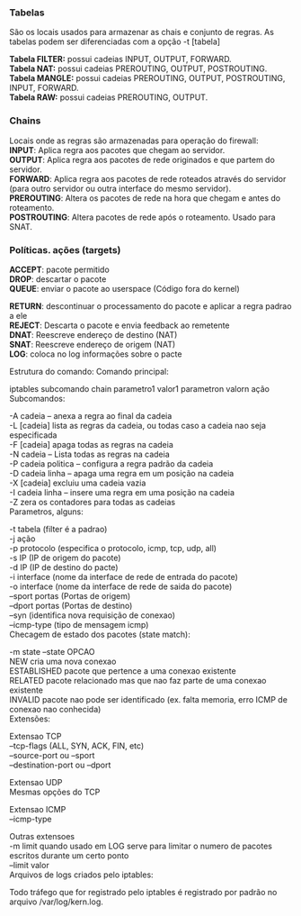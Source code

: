 ### Tabelas
São os locais usados para armazenar as chais e conjunto de regras. As tabelas podem ser diferenciadas com a opção -t [tabela]

**Tabela FILTER:** possui cadeias INPUT, OUTPUT, FORWARD.<br>
**Tabela NAT:** possui cadeias PREROUTING, OUTPUT, POSTROUTING.<br>
**Tabela MANGLE:** possui cadeias PREROUTING, OUTPUT, POSTROUTING, INPUT, FORWARD.<br>
**Tabela RAW:** possui cadeias PREROUTING, OUTPUT.<br>

### Chains
Locais onde as regras são armazenadas para operação do firewall:<br>
**INPUT**: Aplica regra aos pacotes que chegam ao servidor.<br>
**OUTPUT**: Aplica regra aos pacotes de rede originados e que partem do servidor.<br>
**FORWARD**: Aplica regra aos pacotes de rede roteados através do servidor (para outro servidor ou outra interface do mesmo servidor).<br>
**PREROUTING**: Altera os pacotes de rede na hora que chegam e antes do roteamento.<br>
**POSTROUTING**: Altera pacotes de rede após o roteamento. Usado para SNAT.<br>

### Políticas. ações (targets)<br>
**ACCEPT**: pacote permitido<br>
**DROP**: descartar o pacote<br>
**QUEUE**: enviar o pacote ao userspace (Código fora do kernel)<br>

**RETURN**: descontinuar o processamento do pacote e aplicar a regra padrao a ele<br>
**REJECT**: Descarta o pacote e envia feedback ao remetente<br>
**DNAT**: Reescreve endereço de destino (NAT)<br>
**SNAT**: Reescreve endereço de origem (NAT)<br>
**LOG**: coloca no log informações sobre o pacte<br>

Estrutura do comando:
Comando principal:

iptables subcomando chain parametro1 valor1 parametron valorn ação
Subcomandos:

-A cadeia – anexa a regra ao final da cadeia<br>
-L [cadeia] lista as regras da cadeia, ou todas caso a cadeia nao seja especificada<br>
-F [cadeia] apaga todas as regras na cadeia<br>
-N cadeia – Lista todas as regras na cadeia<br>
-P cadeia politica – configura a regra padrão da cadeia<br>
-D cadeia linha – apaga uma regra em um posição na cadeia<br>
-X [cadeia] excluiu uma cadeia vazia<br>
-I cadeia linha – insere uma regra em uma posição na cadeia<br>
-Z zera os contadores para todas as cadeias<br>
Parametros, alguns:

-t tabela (filter é a padrao)<br>
-j ação<br>
-p protocolo (especifica o protocolo, icmp, tcp, udp, all)<br>
-s IP (IP de origem do pacote)<br>
-d IP (IP de destino do pacte)<br>
-i interface (nome da interface de rede de entrada do pacote)<br>
-o interface (nome da interface de rede de saida do pacote)<br>
–sport portas (Portas de origem)<br>
–dport portas (Portas de destino)<br>
–syn (identifica nova requisição de conexao)<br>
–icmp-type (tipo de mensagem icmp)<br>
Checagem de estado dos pacotes (state match):

-m state –state OPCAO<br>
NEW cria uma nova conexao<br>
ESTABLISHED pacote que pertence a uma conexao existente<br>
RELATED pacote relacionado mas que nao faz parte de uma conexao existente<br>
INVALID pacote nao pode ser identificado (ex. falta memoria, erro ICMP de conexao nao conhecida)<br>
Extensões:

Extensao TCP<br>
–tcp-flags (ALL, SYN, ACK, FIN, etc)<br>
–source-port ou –sport<br>
–destination-port ou –dport<br>

Extensao UDP<br>
Mesmas opções do TCP

Extensao ICMP<br>
–icmp-type

Outras extensoes<br>
-m limit quando usado em LOG serve para limitar o numero de pacotes escritos durante um certo ponto<br>
–limit valor<br>
Arquivos de logs criados pelo iptables:

Todo tráfego que for registrado pelo iptables é registrado por padrão no arquivo /var/log/kern.log.
